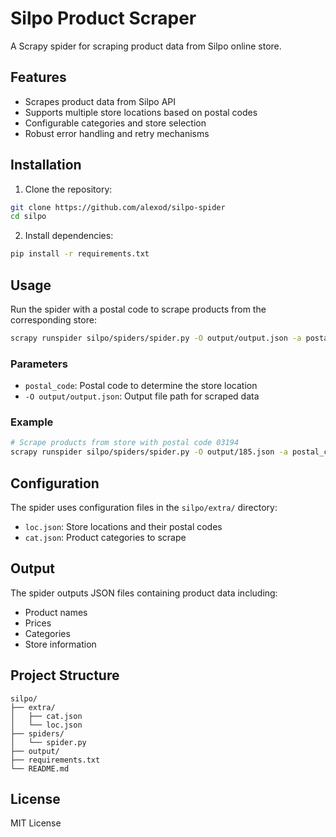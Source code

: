 # Silpo Product Scraper

A Scrapy spider for scraping product data from Silpo online store.

## Features

- Scrapes product data from Silpo API
- Supports multiple store locations based on postal codes
- Configurable categories and store selection
- Robust error handling and retry mechanisms

## Installation

1. Clone the repository:
```bash
git clone https://github.com/alexod/silpo-spider
cd silpo
```

2. Install dependencies:
```bash
pip install -r requirements.txt
```

## Usage

Run the spider with a postal code to scrape products from the corresponding store:

```bash
scrapy runspider silpo/spiders/spider.py -O output/output.json -a postal_code=03194
```

### Parameters

- `postal_code`: Postal code to determine the store location
- `-O output/output.json`: Output file path for scraped data

### Example

```bash
# Scrape products from store with postal code 03194
scrapy runspider silpo/spiders/spider.py -O output/185.json -a postal_code=03194
```

## Configuration

The spider uses configuration files in the `silpo/extra/` directory:

- `loc.json`: Store locations and their postal codes
- `cat.json`: Product categories to scrape

## Output

The spider outputs JSON files containing product data including:
- Product names
- Prices
- Categories
- Store information

## Project Structure

```
silpo/
├── extra/
│   ├── cat.json
│   └── loc.json
├── spiders/
│   └── spider.py
├── output/
├── requirements.txt
└── README.md
```

## License

MIT License 